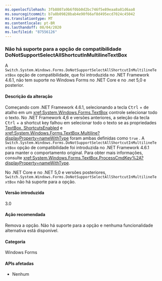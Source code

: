 ```yaml
---
ms.openlocfilehash: 3fb8807a9b6f0bb0d2bc746f5e89eaa8a81d6aa8
ms.sourcegitcommit: b7a8b09828bab4e90f66af8d495ecd7024c45042
ms.translationtype: MT
ms.contentlocale: pt-BR
ms.lasthandoff: 08/04/2020
ms.locfileid: "87556126"
---
```

### <a name="donotsupportselectallshortcutinmultilinetextbox-compatibility-switch-not-supported"></a>Não há suporte para a opção de compatibilidade DoNotSupportSelectAllShortcutInMultilineTextBox

A `Switch.System.Windows.Forms.DoNotSupportSelectAllShortcutInMultilineTextBox` opção de compatibilidade, que foi introduzida no .NET Framework 4.6.1, não tem suporte no Windows Forms no .NET Core e no .net 5,0 e posterior.

#### <a name="change-description"></a>Descrição da alteração

Começando com .NET Framework 4.6.1, selecionando a tecla <kbd>Ctrl</kbd>  +  <kbd>de</kbd> atalho em um <xref:System.Windows.Forms.TextBox> controle selecionar todo o texto. No .NET Framework 4,6 e versões anteriores, a seleção da tecla <kbd>Ctrl</kbd>  +  <kbd>a</kbd> shortcut key falhou em selecionar todo o texto se as propriedades [TextBox. ShortcutsEnabled](xref:System.Windows.Forms.TextBoxBase.ShortcutsEnabled) e <xref:System.Windows.Forms.TextBox.Multiline?displayProperty=nameWithType> foram ambas definidas como `true` . A `Switch.System.Windows.Forms.DoNotSupportSelectAllShortcutInMultilineTextBox` opção de compatibilidade foi introduzida no .NET Framework 4.6.1 para manter o comportamento original. Para obter mais informações, consulte <xref:System.Windows.Forms.TextBox.ProcessCmdKey%2A?displayProperty=nameWithType>.

No .NET Core e no .NET 5,0 e versões posteriores, `Switch.System.Windows.Forms.DoNotSupportSelectAllShortcutInMultilineTextBox` não há suporte para a opção.

#### <a name="version-introduced"></a>Versão introduzida

3.0

#### <a name="recommended-action"></a>Ação recomendada

Remova a opção. Não há suporte para a opção e nenhuma funcionalidade alternativa está disponível.

#### <a name="category"></a>Categoria

Windows Forms

#### <a name="affected-apis"></a>APIs afetadas

- Nenhum

<!-- 

#### Affected APIs

- Not detectable via API analysis

-->
